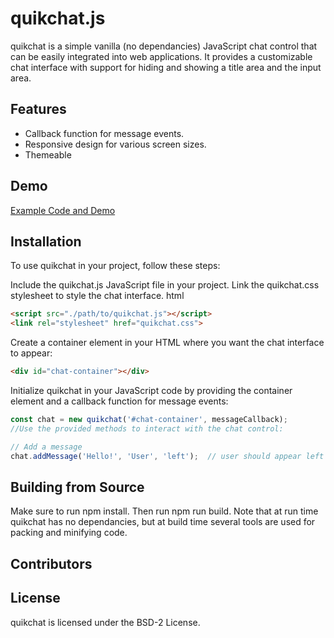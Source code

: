 # quikchat.js
quikchat is a simple vanilla (no dependancies) JavaScript chat control that can be easily integrated into web applications. It provides a customizable chat interface with support for hiding and showing a title area and the input area.

## Features
* Callback function for message events.
* Responsive design for various screen sizes.
* Themeable

## Demo
[Example Code and Demo](https://deftio.github.io/quickchat/example.html)


## Installation
To use quikchat in your project, follow these steps:

Include the quikchat.js JavaScript file in your project.
Link the quikchat.css stylesheet to style the chat interface.
html

```html
<script src="./path/to/quikchat.js"></script>
<link rel="stylesheet" href="quikchat.css">
```

Create a container element in your HTML where you want the chat interface to appear:
```html
<div id="chat-container"></div>
```

Initialize quikchat in your JavaScript code by providing the container element and a callback function for message events:
```javascript
const chat = new quikchat('#chat-container', messageCallback);
//Use the provided methods to interact with the chat control:

// Add a message
chat.addMessage('Hello!', 'User', 'left');  // user should appear left or right justified

```


## Building from Source
Make sure to run npm install.  Then run npm run build.
Note that at run time quikchat has no dependancies, but at build time several tools are used for packing and minifying code.

## Contributors

## License
quikchat is licensed under the BSD-2 License.

